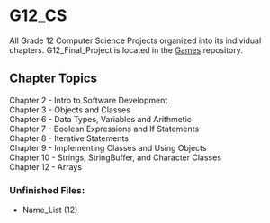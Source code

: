 # G12_CS
All Grade 12 Computer Science Projects organized into its individual chapters. G12_Final_Project is located in the [Games](https://github.com/forrestywang/Games) repository.

## Chapter Topics

  Chapter 2 - Intro to Software Development  
  Chapter 3 - Objects and Classes    
  Chapter 6 - Data Types, Variables and Arithmetic  
  Chapter 7 - Boolean Expressions and If Statements  
  Chapter 8 - Iterative Statements  
  Chapter 9 - Implementing Classes and Using Objects  
  Chapter 10 - Strings, StringBuffer, and Character Classes  
  Chapter 12 - Arrays  

### Unfinished Files:
- Name_List (12)
